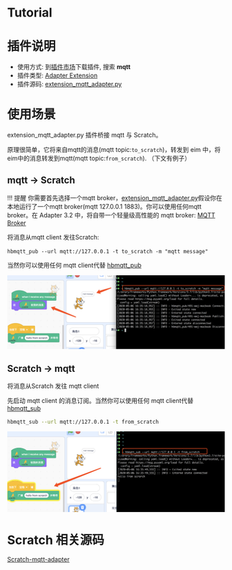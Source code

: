# Tutorial

# 插件说明

-   使用方式: 到[插件市场](/extension_guide/extension_market/)下载插件, 搜索 **mqtt**
-   插件类型: [Adapter Extension](/dev_guide/helloworld/)
-   插件源码: [extension_mqtt_adapter.py](https://github.com/CodeLabClub/codelab_adapter_extensions/blob/master/extensions_v3/extension_mqtt_adapter.py)

# 使用场景

extension_mqtt_adapter.py 插件桥接 mqtt 与 Scratch。

原理很简单，它将来自mqtt的消息(mqtt topic:`to_scratch`)，转发到 eim 中，将eim中的消息转发到mqtt(mqtt topic:`from_scratch`). （下文有例子）

## mqtt -> Scratch
!!! 提醒
    你需要首先选择一个mqtt broker，[extension_mqtt_adapter.py](https://github.com/CodeLabClub/codelab_adapter_extensions/blob/master/extensions_v3/extension_mqtt_adapter.py#L24)假设你在本地运行了一个mqtt broker(mqtt 127.0.0.1 1883)。你可以使用任何mqtt broker。在 Adapter 3.2 中，将自带一个轻量级高性能的 mqtt broker: [MQTT Broker](/extension_guide/MQTT_Broker/)

将消息从mqtt client 发往Scratch:

`hbmqtt_pub --url mqtt://127.0.0.1 -t to_scratch -m "mqtt message"`

当然你可以使用任何 mqtt client代替 [hbmqtt_pub](https://hbmqtt.readthedocs.io/en/latest/references/hbmqtt_pub.html)

![](/img/3d038a2722e91bebf7af544b40fe71f1.png)


## Scratch -> mqtt
将消息从Scratch 发往 mqtt client

先启动 mqtt client 的消息订阅。当然你可以使用任何 mqtt client代替 [hbmqtt_sub](https://hbmqtt.readthedocs.io/en/latest/references/hbmqtt_sub.html)


```bash
hbmqtt_sub --url mqtt://127.0.0.1 -t from_scratch
```

![](/img/0f3729283a13ed781801789995b8e4a8.png)

# Scratch 相关源码
[Scratch-mqtt-adapter](https://scratch-beta.codelab.club?sb3url=https://adapter.codelab.club/sb3/Scratch-mqtt-adapter.sb3)
